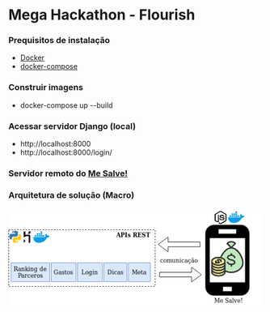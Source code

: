 # Mega Hackathon - Flourish

### Prequisitos de instalação
- [Docker](https://docs.docker.com/get-docker/)
- [docker-compose](https://docs.docker.com/compose/install/)

### Construir imagens

- docker-compose up --build

### Acessar servidor Django (local)

- http://localhost:8000
- http://localhost:8000/login/

### Servidor remoto do [Me Salve!](https://still-mesa-79761.herokuapp.com/)

### Arquitetura de solução (Macro)

<img width="800" alt="portfolio_view" src="arquitetura/arquitetura_solucao.png">


